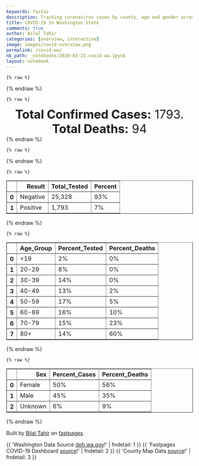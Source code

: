 ```yaml
---
keywords: fastai
description: Tracking coronavirus cases by county, age and gender across Washington
title: COVID-19 In Washington State
comments: true
author: Bilal Tahir
categories: [overview, interactive]
image: images/covid-overview.png
permalink: /covid-wa/
nb_path: _notebooks/2020-03-21-covid-wa.ipynb
layout: notebook
---
```


<!--
#################################################
### THIS FILE WAS AUTOGENERATED! DO NOT EDIT! ###
#################################################
# file to edit: _notebooks/2020-03-21-covid-wa.ipynb
-->

<div class="container" id="notebook-container">
        
    {% raw %}
    
<div class="cell border-box-sizing code_cell rendered">

</div>
    {% endraw %}

    {% raw %}
    
<div class="cell border-box-sizing code_cell rendered">

<div class="output_wrapper">
<div class="output">

<div class="output_area">


<div class="output_html rendered_html output_subarea output_execute_result">
<div style="font-size:32px; text-align:center;"><b>Total Confirmed Cases:</b> 1793. <b>Total Deaths:</b> 94</div>
</div>

</div>

</div>
</div>

</div>
    {% endraw %}

    {% raw %}
    
<div class="cell border-box-sizing code_cell rendered">

<div class="output_wrapper">
<div class="output">

<div class="output_area">


<div class="output_html rendered_html output_subarea output_execute_result">

<div id="altair-viz-6dc74843a4a54ba2a9426e16e2caf7b7"></div>
<script type="text/javascript">
  (function(spec, embedOpt){
    const outputDiv = document.getElementById("altair-viz-6dc74843a4a54ba2a9426e16e2caf7b7");
    const paths = {
      "vega": "https://cdn.jsdelivr.net/npm//vega@5?noext",
      "vega-lib": "https://cdn.jsdelivr.net/npm//vega-lib?noext",
      "vega-lite": "https://cdn.jsdelivr.net/npm//vega-lite@4.0.2?noext",
      "vega-embed": "https://cdn.jsdelivr.net/npm//vega-embed@6?noext",
    };

    function loadScript(lib) {
      return new Promise(function(resolve, reject) {
        var s = document.createElement('script');
        s.src = paths[lib];
        s.async = true;
        s.onload = () => resolve(paths[lib]);
        s.onerror = () => reject(`Error loading script: ${paths[lib]}`);
        document.getElementsByTagName("head")[0].appendChild(s);
      });
    }

    function showError(err) {
      outputDiv.innerHTML = `<div class="error" style="color:red;">${err}</div>`;
      throw err;
    }

    function displayChart(vegaEmbed) {
      vegaEmbed(outputDiv, spec, embedOpt)
        .catch(err => showError(`Javascript Error: ${err.message}<br>This usually means there's a typo in your chart specification. See the javascript console for the full traceback.`));
    }

    if(typeof define === "function" && define.amd) {
      requirejs.config({paths});
      require(["vega-embed"], displayChart, err => showError(`Error loading script: ${err.message}`));
    } else if (typeof vegaEmbed === "function") {
      displayChart(vegaEmbed);
    } else {
      loadScript("vega")
        .then(() => loadScript("vega-lite"))
        .then(() => loadScript("vega-embed"))
        .catch(showError)
        .then(() => displayChart(vegaEmbed));
    }
  })({"config": {"view": {"continuousWidth": 400, "continuousHeight": 300}}, "layer": [{"mark": {"type": "geoshape", "stroke": "black", "strokeWidth": 1}, "encoding": {}, "height": 800, "title": "COVID-19 In Washington State", "width": 800}, {"mark": {"type": "geoshape", "stroke": "black"}, "encoding": {"color": {"type": "quantitative", "field": "properties.Confirmed", "scale": {"scheme": "yelloworangered"}, "title": "COVID Cases"}, "tooltip": [{"type": "ordinal", "field": "properties.NAME", "title": "County"}, {"type": "quantitative", "field": "properties.Confirmed", "title": "Confirmed Cases"}, {"type": "quantitative", "field": "properties.Deaths", "title": "Deaths"}]}, "height": 800, "width": 800}, {"mark": {"type": "text", "baseline": "top"}, "encoding": {"latitude": {"field": "properties.centroid_lat", "type": "quantitative"}, "longitude": {"field": "properties.centroid_lon", "type": "quantitative"}, "opacity": {"value": 1}, "size": {"value": 8}, "text": {"type": "ordinal", "field": "properties.NAME"}}}], "data": {"values": [{"id": "0", "type": "Feature", "properties": {"Confirmed": 16.0, "Deaths": "0", "NAME": "Spokane", "centroid_lat": 47.62117715957165, "centroid_lon": -117.40524752046606}, "geometry": {"type": "Polygon", "coordinates": [[[-117.82143684085872, 47.82584377911629], [-117.6995019641182, 47.85699826985609], [-117.53692212846417, 47.79593546800608], [-117.5351549563375, 48.048909932813274], [-117.43796048937041, 48.04766375318368], [-117.04211393299538, 48.04641757355409], [-117.04211393299538, 47.97787769392652], [-117.04211393299538, 47.73611884578566], [-117.0403467608687, 47.36600349579681], [-117.0403467608687, 47.25883204765189], [-117.82497118511208, 47.26007822728149], [-117.82143684085872, 47.82584377911629]]]}}, {"id": "1", "type": "Feature", "properties": {"Confirmed": 2.0, "Deaths": "0", "NAME": "Lewis", "centroid_lat": 46.577688553963476, "centroid_lon": -122.39349646155684}, "geometry": {"type": "Polygon", "coordinates": [[[-123.37212449074259, 46.79151468655487], [-123.20424313870853, 46.794007045814055], [-123.16183100766835, 46.79276086618446], [-123.16183100766835, 46.76409873470384], [-122.20225654288423, 46.76285255507425], [-121.84528777329602, 46.72795952544567], [-121.75869633908898, 46.78279142914772], [-121.45650990542768, 46.78279142914772], [-121.3522467499539, 46.71175919026098], [-121.45120838904766, 46.53355550322931], [-121.39289170886741, 46.39024484582622], [-121.5236624462413, 46.38899866619663], [-122.24113432967106, 46.38650630693744], [-123.21838051572193, 46.38526012730785], [-123.35975428585587, 46.38526012730785], [-123.37212449074259, 46.79151468655487]]]}}, {"id": "2", "type": "Feature", "properties": {"Confirmed": 11.0, "Deaths": "1", "NAME": "Grant", "centroid_lat": 47.206903947107264, "centroid_lon": -119.4501834941274}, "geometry": {"type": "Polygon", "coordinates": [[[-120.00742876155479, 47.22020047913454], [-120.00566158942812, 47.31989484950191], [-119.91907015522108, 47.36475731616722], [-119.8766580241809, 47.43703573468356], [-119.53382663160609, 47.442020453201934], [-119.53205945947941, 47.52800684764378], [-119.40482306635886, 47.612747062456044], [-119.34120486979859, 47.612747062456044], [-119.29879273875841, 47.67007132541728], [-119.29879273875841, 47.72864176800811], [-119.21220130455137, 47.80092018652445], [-119.21220130455137, 47.888152760595894], [-119.12560987034433, 47.918061071706106], [-119.10440380482424, 47.961677358741824], [-118.98246892808372, 47.96292353837142], [-118.97363306745035, 47.944230843927535], [-118.97893458383037, 47.26132440691108], [-118.98246892808372, 46.91114793099571], [-119.36771245169871, 46.9123941106253], [-119.36947962382538, 46.73792896248241], [-119.36947962382538, 46.67811234026199], [-119.45253671377907, 46.67935851989158], [-119.50731904970597, 46.72546716618649], [-119.62571958219314, 46.644465490263], [-119.87489085205422, 46.6282651550783], [-119.90139843395433, 46.63574223285586], [-119.97385249114798, 46.73668278285282], [-119.92790601585445, 46.79774558470283], [-119.96678380264127, 46.9435486013651], [-120.04277220408828, 47.07315128284267], [-120.00212724517476, 47.125490827285546], [-120.00742876155479, 47.22020047913454]]]}}, {"id": "3", "type": "Feature", "properties": {"Confirmed": 0.0, "Deaths": 0, "NAME": "Pend Oreille", "centroid_lat": 48.53232432999077, "centroid_lon": -117.27431293422133}, "geometry": {"type": "Polygon", "coordinates": [[[-117.42912462873704, 48.99974499019202], [-117.26831196520968, 48.99974499019202], [-117.033278072362, 48.99974499019202], [-117.033278072362, 48.8464648957522], [-117.033278072362, 48.6570455920542], [-117.03504524448867, 48.42276382169089], [-117.0403467608687, 48.12492689021839], [-117.04211393299538, 48.04641757355409], [-117.43796048937041, 48.04766375318368], [-117.43796048937041, 48.13489632725512], [-117.50334585805736, 48.13489632725512], [-117.499811513804, 48.655799412424614], [-117.6305822511779, 48.655799412424614], [-117.6305822511779, 48.74303198649606], [-117.56342971036428, 48.74178580686646], [-117.56342971036428, 48.83649545871546], [-117.499811513804, 48.83649545871546], [-117.499811513804, 48.922481853157315], [-117.4308918008637, 48.922481853157315], [-117.42912462873704, 48.99974499019202]]]}}, {"id": "4", "type": "Feature", "properties": {"Confirmed": 0.0, "Deaths": 0, "NAME": "Garfield", "centroid_lat": 46.43151447806127, "centroid_lon": -117.5460922822299}, "geometry": {"type": "Polygon", "coordinates": [[[-117.85324593913886, 46.62452661618953], [-117.75074995579175, 46.68932795692832], [-117.60230749715112, 46.67188144211403], [-117.4662352433972, 46.699297393965054], [-117.33899885027665, 46.5821565087834], [-117.25417458819628, 46.544771119895636], [-117.22943417842285, 46.46127708471297], [-117.22943417842285, 46.41018371989969], [-117.42028876810366, 46.38401394767826], [-117.42028876810366, 46.122316225463926], [-117.48037262041059, 46.122316225463926], [-117.48037262041059, 45.99769826250472], [-117.6040746692778, 45.99894444213431], [-117.61291052991116, 46.33915148101295], [-117.67476155434476, 46.33790530138335], [-117.73837975090504, 46.471246521749705], [-117.8638489718989, 46.470000342120116], [-117.85324593913886, 46.62452661618953]]]}}, {"id": "5", "type": "Feature", "properties": {"Confirmed": 0.0, "Deaths": 0, "NAME": "Wahkiakum", "centroid_lat": 46.292803325899804, "centroid_lon": -123.42560570078234}, "geometry": {"type": "Polygon", "coordinates": [[[-123.35975428585587, 46.38526012730785], [-123.21838051572193, 46.38526012730785], [-123.2130789993419, 46.172163410647606], [-123.28023154015553, 46.14474745879658], [-123.36505580223589, 46.147239818055766], [-123.37212449074259, 46.147239818055766], [-123.43044117092283, 46.18213284768434], [-123.4269068266695, 46.229487673608844], [-123.47815481834304, 46.269365421755786], [-123.54707453128334, 46.25939598471905], [-123.66900940802387, 46.26687306249661], [-123.700818506304, 46.30550463101396], [-123.72732608820412, 46.29179665508845], [-123.72555891607745, 46.38650630693744], [-123.35975428585587, 46.38526012730785]]]}}, {"id": "6", "type": "Feature", "properties": {"Confirmed": 0.0, "Deaths": 0, "NAME": "Walla Walla", "centroid_lat": 46.23079010002133, "centroid_lon": -118.47757072893647}, "geometry": {"type": "Polygon", "coordinates": [[[-118.2278864299938, 46.593372125449726], [-118.24025663488052, 46.29553519397722], [-118.11655458601332, 46.29553519397722], [-118.11655458601332, 46.20830261990578], [-117.99285253714612, 46.20830261990578], [-117.99815405352615, 46.0001906217639], [-118.36749302800106, 46.001436801393496], [-118.6060612651021, 46.001436801393496], [-118.67674815016906, 46.001436801393496], [-118.98600327233706, 46.0001906217639], [-118.94005679704354, 46.027606573614925], [-118.98070175595704, 46.147239818055766], [-119.04078560826396, 46.19334846435067], [-119.02311388699722, 46.21702587731292], [-118.8605340513432, 46.253165086571094], [-118.76687392862945, 46.29802755323641], [-118.74566786310936, 46.36033653471601], [-118.6325688470022, 46.41392225878847], [-118.61489712573547, 46.5036471921191], [-118.47175618347485, 46.5971106643385], [-118.2278864299938, 46.593372125449726]]]}}, {"id": "7", "type": "Feature", "properties": {"Confirmed": 1.0, "Deaths": "0", "NAME": "Lincoln", "centroid_lat": 47.5770679063871, "centroid_lon": -118.41977718856056}, "geometry": {"type": "Polygon", "coordinates": [[[-118.97363306745035, 47.944230843927535], [-118.9418239691702, 47.942984664297946], [-118.85169819070983, 47.95793881985305], [-118.71032442057587, 47.90435309578059], [-118.6873511829291, 47.942984664297946], [-118.56895065044193, 47.93301522726121], [-118.54421024066849, 47.88441422170712], [-118.36749302800106, 47.83332085689384], [-118.34098544610096, 47.894383658743855], [-118.24555815126055, 47.944230843927535], [-118.2137490529804, 47.94547702355713], [-118.07944397135317, 47.80092018652445], [-117.88328786529232, 47.847028832819355], [-117.82143684085872, 47.82584377911629], [-117.82497118511208, 47.26007822728149], [-117.96104343886599, 47.26007822728149], [-118.97893458383037, 47.26132440691108], [-118.97363306745035, 47.944230843927535]]]}}, {"id": "8", "type": "Feature", "properties": {"Confirmed": 28.0, "Deaths": "0", "NAME": "Skagit", "centroid_lat": 48.48035054307781, "centroid_lon": -121.77745013015684}, "geometry": {"type": "Polygon", "coordinates": [[[-122.66878998432622, 48.639599077239914], [-122.56629400097913, 48.63336817909195], [-122.48853842740546, 48.64458379575828], [-122.21639391989763, 48.645829975387876], [-121.3045331025337, 48.640845256869504], [-120.91045371828534, 48.640845256869504], [-120.75317539901133, 48.6570455920542], [-120.79028601367149, 48.624644921684805], [-120.70192740733778, 48.5311814494654], [-120.8238622840783, 48.54488942539091], [-121.04829314416592, 48.486318982800086], [-121.06949920968603, 48.315592373545975], [-121.00057949674573, 48.2956534994725], [-121.57667761004154, 48.29814585873169], [-122.20048937075755, 48.29689967910209], [-122.458496501252, 48.29689967910209], [-122.58750006649922, 48.41653292354293], [-122.66702281219956, 48.411548205024566], [-122.66525564007289, 48.41653292354293], [-122.68999604984633, 48.476349545763355], [-122.65111826305949, 48.52993526983581], [-122.64228240242612, 48.58850571242664], [-122.66878998432622, 48.639599077239914]]]}}, {"id": "9", "type": "Feature", "properties": {"Confirmed": 9.0, "Deaths": "0", "NAME": "Thurston", "centroid_lat": 46.92709185570728, "centroid_lon": -122.83025700946223}, "geometry": {"type": "Polygon", "coordinates": [[[-123.20247596658186, 47.08436689950901], [-123.09821281110808, 47.08436689950901], [-123.07523957346132, 47.09059779765697], [-123.07523957346132, 47.10555195321207], [-123.05580068006789, 47.11552139024881], [-123.03636178667448, 47.11427521061921], [-123.01869006540774, 47.120506108767174], [-123.00985420477437, 47.14667588098861], [-123.00101834414099, 47.15415295876616], [-122.96390772948084, 47.16287621617331], [-122.94977035246744, 47.174091832839636], [-122.94800318034076, 47.18655362913555], [-122.93740014758072, 47.18904598839474], [-122.9038238771739, 47.15539913839575], [-122.8225339593469, 47.19403070691311], [-122.76068293491329, 47.14169116247024], [-122.63698088604609, 46.97719545136409], [-122.5609924845991, 46.933579164328364], [-122.49560711591215, 46.90616321247734], [-122.4920727716588, 46.867531643959985], [-122.32772576387809, 46.843854230997735], [-122.26940908369785, 46.76659109396303], [-122.20225654288423, 46.76285255507425], [-123.16183100766835, 46.76409873470384], [-123.16183100766835, 46.79276086618446], [-123.16183100766835, 46.826407716183446], [-123.158296663415, 46.99588814580797], [-123.20247596658186, 47.08436689950901]]]}}, {"id": "10", "type": "Feature", "properties": {"Confirmed": 14.0, "Deaths": "2", "NAME": "Whatcom", "centroid_lat": 48.82237639097962, "centroid_lon": -121.74496798079176}, "geometry": {"type": "Polygon", "coordinates": [[[-120.85036986597841, 49.00099116982162], [-120.7690799481514, 48.954882523526706], [-120.73373650561791, 48.782909734643], [-120.65598093204424, 48.72433929205217], [-120.75317539901133, 48.6570455920542], [-120.91045371828534, 48.640845256869504], [-121.3045331025337, 48.640845256869504], [-122.21639391989763, 48.645829975387876], [-122.48853842740546, 48.64458379575828], [-122.56629400097913, 48.63336817909195], [-122.66878998432622, 48.639599077239914], [-122.71120211536642, 48.72184693279299], [-122.72003797599979, 48.78914063279096], [-122.73240818088651, 48.83774163834505], [-122.7942592053201, 48.882604105010365], [-122.8225339593469, 48.94117454760119], [-122.75891576278661, 49.00223734945121], [-122.2517373624311, 49.00223734945121], [-122.09799338741044, 49.00223734945121], [-121.7516276505823, 48.99725263093284], [-121.39465888099409, 48.99974499019202], [-121.1260487177396, 49.00099116982162], [-120.85036986597841, 49.00099116982162]]]}}, {"id": "11", "type": "Feature", "properties": {"Confirmed": 19.0, "Deaths": "1", "NAME": "Island", "centroid_lat": 48.14693388234644, "centroid_lon": -122.52184300990882}, "geometry": {"type": "Polygon", "coordinates": [[[-122.66702281219956, 48.411548205024566], [-122.58750006649922, 48.41653292354293], [-122.458496501252, 48.29689967910209], [-122.39311113256505, 48.2333445179929], [-122.41785154233848, 48.169789356883705], [-122.35069900152486, 48.081310603182665], [-122.33302728025812, 47.9342614068908], [-122.39841264894507, 47.86198298837446], [-122.4302217472252, 47.82833613837548], [-122.50267580441886, 47.93052286800202], [-122.57336268948582, 47.951707921705086], [-122.54685510758571, 47.967908256889785], [-122.54332076333236, 47.9965703883704], [-122.60693895989263, 48.03146341799898], [-122.59810309925926, 48.11121891429288], [-122.63344654179275, 48.162312279106146], [-122.71120211536642, 48.19346676984595], [-122.7536142464066, 48.259514290214334], [-122.70766777111307, 48.31434619391638], [-122.66702281219956, 48.411548205024566]]]}}, {"id": "12", "type": "Feature", "properties": {"Confirmed": 3.0, "Deaths": "0", "NAME": "Chelan", "centroid_lat": 47.87134819062637, "centroid_lon": -120.61940306426553}, "geometry": {"type": "Polygon", "coordinates": [[[-121.00057949674573, 48.2956534994725], [-121.06949920968603, 48.315592373545975], [-121.04829314416592, 48.486318982800086], [-120.8238622840783, 48.54488942539091], [-120.70192740733778, 48.5311814494654], [-120.65244658779089, 48.53616616798377], [-120.65067941566421, 48.39784022909905], [-120.56055363720384, 48.36045484021129], [-120.58882839123062, 48.32182327169394], [-120.51283998978363, 48.3118538346572], [-120.39267228516978, 48.242067775400045], [-120.36263035901632, 48.16854317725411], [-120.21418790037568, 48.080064423553075], [-120.1435010153087, 48.065110267997966], [-120.06751261386171, 47.966662077260196], [-119.87135650780087, 47.960431179112234], [-119.9932913845414, 47.783473671710155], [-120.21065355612232, 47.74858064208158], [-120.20005052336228, 47.6825331217132], [-120.31668388372279, 47.47192876431214], [-120.31845105584947, 47.45697460875704], [-120.30961519521608, 47.4320510161652], [-120.30254650670939, 47.42457393838764], [-120.29371064607602, 47.400896525425395], [-120.28664195756932, 47.39341944764784], [-120.26013437566921, 47.3834500106111], [-120.08695150725514, 47.33858754394579], [-120.09402019576183, 47.26257058654067], [-120.38913794091643, 47.26132440691108], [-120.53404605530372, 47.329864286538644], [-120.66658396480429, 47.34357226246416], [-120.80265621855821, 47.42208157912846], [-120.91575523466535, 47.42831247727642], [-120.92989261167875, 47.458220788386626], [-121.11367851285287, 47.59779290690094], [-121.12781588986627, 47.67630222356524], [-121.064197693306, 47.713687612453], [-121.1189800292329, 47.77973513282138], [-121.17906388153983, 47.918061071706106], [-121.11721285710622, 47.997816568], [-121.15255629963971, 48.041432855035715], [-121.01471687375911, 48.07632588466429], [-120.90515220190531, 48.162312279106146], [-121.00057949674573, 48.2956534994725]]]}}, {"id": "13", "type": "Feature", "properties": {"Confirmed": 1.0, "Deaths": "0", "NAME": "San Juan", "centroid_lat": 48.60154358072639, "centroid_lon": -122.96815703043745}, "geometry": {"type": "Polygon", "coordinates": [[[-123.23781940911535, 48.68321536427564], [-123.07170522920796, 48.69941569946033], [-123.02045723753442, 48.720600753163396], [-122.9798122786209, 48.78166355501341], [-122.9391673197074, 48.79038681242056], [-122.81899961509355, 48.744278166125646], [-122.74301121364655, 48.66203031057257], [-122.79956072170013, 48.60470604761134], [-122.77128596767334, 48.5623359402052], [-122.7801218283067, 48.508750216132746], [-122.81899961509355, 48.48382662354091], [-122.80486223808015, 48.42774854020926], [-122.87378195102045, 48.41777910317252], [-122.92856428694735, 48.43896415687559], [-123.03989613092783, 48.460149210578656], [-123.14239211427494, 48.50501167724397], [-123.20424313870853, 48.58975189205623], [-123.23781940911535, 48.68321536427564]]]}}, {"id": "14", "type": "Feature", "properties": {"Confirmed": 15.0, "Deaths": "0", "NAME": "Kitsap", "centroid_lat": 47.63484613985389, "centroid_lon": -122.64628285100969}, "geometry": {"type": "Polygon", "coordinates": [[[-122.95153752459412, 47.60651616430808], [-122.78365617256006, 47.67256368467646], [-122.72180514812646, 47.78845839022853], [-122.59633592713259, 47.88316804207752], [-122.63521371391943, 47.92304579022447], [-122.61754199265268, 47.92553814948366], [-122.57336268948582, 47.951707921705086], [-122.50267580441886, 47.93052286800202], [-122.4302217472252, 47.82833613837548], [-122.43905760785857, 47.77848895319179], [-122.458496501252, 47.683779301342796], [-122.44612629636528, 47.54296100319889], [-122.53625207482565, 47.403388884684574], [-122.8013278938268, 47.40463506431417], [-122.8013278938268, 47.52052976986623], [-123.03812895880115, 47.52052976986623], [-122.95153752459412, 47.60651616430808]]]}}, {"id": "15", "type": "Feature", "properties": {"Confirmed": 9.0, "Deaths": "3", "NAME": "Clark", "centroid_lat": 45.77580268942222, "centroid_lon": -122.48292768527745}, "geometry": {"type": "Polygon", "coordinates": [[[-122.78895768894009, 45.85064906621285], [-122.72003797599979, 45.87058794028633], [-122.72003797599979, 45.93414310139552], [-122.65818695156618, 45.92791220324756], [-122.47793539464541, 45.98897500509757], [-122.35776769003157, 45.95782051435777], [-122.24643584605109, 46.05377634583636], [-122.24820301817776, 45.550319775481164], [-122.26234039519115, 45.5440888773332], [-122.33126010813145, 45.54782741622198], [-122.38074092767833, 45.57648954770259], [-122.43905760785857, 45.56402775140668], [-122.4920727716588, 45.582720445850555], [-122.6440495745528, 45.61013639770158], [-122.73770969726652, 45.64378324770057], [-122.75714859065994, 45.66247594214445], [-122.77482031192669, 45.679922456958735], [-122.76775162342, 45.728523462512825], [-122.76245010703997, 45.759677953252634], [-122.79602637744678, 45.8107713180659], [-122.78895768894009, 45.85064906621285]]]}}, {"id": "16", "type": "Feature", "properties": {"Confirmed": 0.0, "Deaths": 0, "NAME": "Adams", "centroid_lat": 46.98288222169469, "centroid_lon": -118.55998883871611}, "geometry": {"type": "Polygon", "coordinates": [[[-118.97893458383037, 47.26132440691108], [-117.96104343886599, 47.26007822728149], [-117.95927626673932, 46.914886469884486], [-118.01582577479289, 46.78528378840691], [-118.21021470872707, 46.739175142112], [-118.77217544500948, 46.73543660322323], [-119.36947962382538, 46.73792896248241], [-119.36771245169871, 46.9123941106253], [-118.98246892808372, 46.91114793099571], [-118.97893458383037, 47.26132440691108]]]}}, {"id": "17", "type": "Feature", "properties": {"Confirmed": 1.0, "Deaths": "0", "NAME": "Columbia", "centroid_lat": 46.29402316591653, "centroid_lon": -117.90510396393755}, "geometry": {"type": "Polygon", "coordinates": [[[-118.2278864299938, 46.593372125449726], [-118.21728339723376, 46.58838740693136], [-118.16603540556021, 46.55474055693237], [-117.88328786529232, 46.592125945820136], [-117.85324593913886, 46.62452661618953], [-117.8638489718989, 46.470000342120116], [-117.73837975090504, 46.471246521749705], [-117.67476155434476, 46.33790530138335], [-117.61291052991116, 46.33915148101295], [-117.6040746692778, 45.99894444213431], [-117.71894085751161, 46.0001906217639], [-117.97871516013274, 46.0001906217639], [-117.99815405352615, 46.0001906217639], [-117.99285253714612, 46.20830261990578], [-118.11655458601332, 46.20830261990578], [-118.11655458601332, 46.29553519397722], [-118.24025663488052, 46.29553519397722], [-118.2278864299938, 46.593372125449726]]]}}, {"id": "18", "type": "Feature", "properties": {"Confirmed": 447.0, "Deaths": "10", "NAME": "Snohomish", "centroid_lat": 48.047239054678315, "centroid_lon": -121.7203417742808}, "geometry": {"type": "Polygon", "coordinates": [[[-122.458496501252, 48.29689967910209], [-122.20048937075755, 48.29689967910209], [-121.57667761004154, 48.29814585873169], [-121.00057949674573, 48.2956534994725], [-120.90515220190531, 48.162312279106146], [-121.01471687375911, 48.07632588466429], [-121.15255629963971, 48.041432855035715], [-121.11721285710622, 47.997816568], [-121.17906388153983, 47.918061071706106], [-121.1189800292329, 47.77973513282138], [-121.99903174831668, 47.775996593932604], [-122.24466867392441, 47.7772427735622], [-122.27117625582453, 47.7772427735622], [-122.32772576387809, 47.77848895319179], [-122.43905760785857, 47.77848895319179], [-122.4302217472252, 47.82833613837548], [-122.39841264894507, 47.86198298837446], [-122.33302728025812, 47.9342614068908], [-122.35069900152486, 48.081310603182665], [-122.41785154233848, 48.169789356883705], [-122.39311113256505, 48.2333445179929], [-122.458496501252, 48.29689967910209]]]}}, {"id": "19", "type": "Feature", "properties": {"Confirmed": 0.0, "Deaths": 0, "NAME": "Okanogan", "centroid_lat": 48.548196985919226, "centroid_lon": -119.73895283291304}, "geometry": {"type": "Polygon", "coordinates": [[[-120.85036986597841, 49.00099116982162], [-120.71783195647784, 48.99974499019202], [-120.3767677360297, 49.00099116982162], [-120.00212724517476, 48.99974499019202], [-119.4578382301591, 48.99974499019202], [-119.13267855885103, 48.99974499019202], [-118.83579364156975, 48.99974499019202], [-118.83579364156975, 48.65330705316543], [-118.86936991197656, 48.65330705316543], [-118.86936991197656, 48.48133426428172], [-118.84286233007644, 48.48133426428172], [-118.84462950220312, 47.96416971800101], [-118.85169819070983, 47.95793881985305], [-118.9418239691702, 47.942984664297946], [-118.97363306745035, 47.944230843927535], [-118.98246892808372, 47.96292353837142], [-118.9559613461836, 48.02398634022143], [-119.00544216573049, 48.04641757355409], [-119.06199167378406, 48.137388686514306], [-119.12560987034433, 48.14985048281023], [-119.26168212409824, 48.10374183651532], [-119.32530032065853, 48.10000329762654], [-119.34120486979859, 48.05015611244286], [-119.50201753332595, 48.082556782812254], [-119.6151165494331, 48.00030892725918], [-119.69287212300677, 48.032709597628575], [-119.66989888536, 48.07009498651634], [-119.77062769658043, 48.104988016144915], [-119.89256257332096, 48.05514083096123], [-119.87135650780087, 47.960431179112234], [-120.06751261386171, 47.966662077260196], [-120.1435010153087, 48.065110267997966], [-120.21418790037568, 48.080064423553075], [-120.36263035901632, 48.16854317725411], [-120.39267228516978, 48.242067775400045], [-120.51283998978363, 48.3118538346572], [-120.58882839123062, 48.32182327169394], [-120.56055363720384, 48.36045484021129], [-120.65067941566421, 48.39784022909905], [-120.65244658779089, 48.53616616798377], [-120.70192740733778, 48.5311814494654], [-120.79028601367149, 48.624644921684805], [-120.75317539901133, 48.6570455920542], [-120.65598093204424, 48.72433929205217], [-120.73373650561791, 48.782909734643], [-120.7690799481514, 48.954882523526706], [-120.85036986597841, 49.00099116982162]]]}}, {"id": "20", "type": "Feature", "properties": {"Confirmed": 1.0, "Deaths": "0", "NAME": "Stevens", "centroid_lat": 48.4009156879648, "centroid_lon": -117.85477896802732}, "geometry": {"type": "Polygon", "coordinates": [[[-118.19784450384034, 49.00099116982162], [-118.00345556990617, 49.00099116982162], [-117.60760901353113, 49.00099116982162], [-117.42912462873704, 48.99974499019202], [-117.4308918008637, 48.922481853157315], [-117.499811513804, 48.922481853157315], [-117.499811513804, 48.83649545871546], [-117.56342971036428, 48.83649545871546], [-117.56342971036428, 48.74178580686646], [-117.6305822511779, 48.74303198649606], [-117.6305822511779, 48.655799412424614], [-117.499811513804, 48.655799412424614], [-117.50334585805736, 48.13489632725512], [-117.43796048937041, 48.13489632725512], [-117.43796048937041, 48.04766375318368], [-117.5351549563375, 48.048909932813274], [-117.53692212846417, 47.79593546800608], [-117.6995019641182, 47.85699826985609], [-117.82143684085872, 47.82584377911629], [-117.88328786529232, 47.847028832819355], [-118.07944397135317, 47.80092018652445], [-118.2137490529804, 47.94547702355713], [-118.24555815126055, 47.944230843927535], [-118.34098544610096, 47.894383658743855], [-118.34805413460765, 47.97289297540815], [-118.39930212628121, 48.0289710587398], [-118.27383290528734, 48.041432855035715], [-118.23318794637383, 48.06635644762756], [-118.24732532338722, 48.13489632725512], [-118.19254298746031, 48.15981991984697], [-118.19607733171367, 48.21215946428983], [-118.14306216791344, 48.259514290214334], [-118.17663843832025, 48.31933091243475], [-118.20668036447371, 48.470118647615394], [-118.15013085642013, 48.51996583279907], [-118.10595155325328, 48.65330705316543], [-118.1324591351534, 48.777925016124634], [-118.19607733171367, 48.84023399760424], [-118.22081774148711, 48.93743600871242], [-118.19784450384034, 49.00099116982162]]]}}, {"id": "21", "type": "Feature", "properties": {"Confirmed": 1.0, "Deaths": "0", "NAME": "Grays Harbor", "centroid_lat": 47.1416374626398, "centroid_lon": -123.78322147357002}, "geometry": {"type": "Polygon", "coordinates": [[[-124.35290502104681, 47.53423774579174], [-124.04718424313216, 47.53423774579174], [-124.04718424313216, 47.51803741060705], [-123.50289522811649, 47.51803741060705], [-123.50466240024316, 47.2575858680223], [-123.48875785110309, 47.08312071987941], [-123.20247596658186, 47.08436689950901], [-123.158296663415, 46.99588814580797], [-123.16183100766835, 46.826407716183446], [-123.16183100766835, 46.79276086618446], [-123.20424313870853, 46.794007045814055], [-123.37212449074259, 46.79151468655487], [-124.09666506267904, 46.794007045814055], [-124.10019940693239, 46.81020738099875], [-124.13731002159254, 46.90491703284775], [-124.17972215263273, 46.92610208655081], [-124.16911911987268, 46.99464196617838], [-124.1885580132661, 47.15789149765494], [-124.1956267017728, 47.174091832839636], [-124.2362716606863, 47.287494179132516], [-124.31932875064, 47.35603405876008], [-124.35290502104681, 47.53423774579174]]]}}, {"id": "22", "type": "Feature", "properties": {"Confirmed": 4.0, "Deaths": "0", "NAME": "Jefferson", "centroid_lat": 47.75367455084872, "centroid_lon": -123.5617780885176}, "geometry": {"type": "Polygon", "coordinates": [[[-124.61267932366792, 47.88067568281834], [-123.50466240024316, 47.88192186244793], [-122.94977035246744, 47.86696770689283], [-122.94977035246744, 48.065110267997966], [-122.89675518866721, 48.065110267997966], [-122.91089256568061, 48.10997273466328], [-122.83313699210694, 48.13489632725512], [-122.76068293491329, 48.14237340503268], [-122.6988319104797, 48.10374183651532], [-122.70236625473304, 48.016509262443876], [-122.70236625473304, 47.97289297540815], [-122.65111826305949, 47.92179961059488], [-122.63521371391943, 47.92304579022447], [-122.59633592713259, 47.88316804207752], [-122.72180514812646, 47.78845839022853], [-122.78365617256006, 47.67256368467646], [-122.95153752459412, 47.60651616430808], [-123.50289522811649, 47.60776234393768], [-123.50289522811649, 47.51803741060705], [-124.04718424313216, 47.51803741060705], [-124.04718424313216, 47.53423774579174], [-124.35290502104681, 47.53423774579174], [-124.35643936530015, 47.545453362458076], [-124.41122170122706, 47.69125637912035], [-124.47130555353398, 47.76727333652546], [-124.54022526647428, 47.83705939578262], [-124.61267932366792, 47.88067568281834]]]}}, {"id": "23", "type": "Feature", "properties": {"Confirmed": 0.0, "Deaths": 0, "NAME": "Asotin", "centroid_lat": 46.188851802931225, "centroid_lon": -117.20275492970376}, "geometry": {"type": "Polygon", "coordinates": [[[-117.22943417842285, 46.46127708471297], [-117.20822811290276, 46.422645516195615], [-117.03681241661535, 46.4251378754548], [-117.03504524448867, 46.4089375402701], [-117.06331999851547, 46.35410563656805], [-116.99793462982852, 46.304258451384364], [-116.96435835942171, 46.254411266200684], [-116.96259118729503, 46.19957936249863], [-116.92371340050819, 46.17091723101802], [-116.93608360539491, 46.14350127916699], [-116.98203008068845, 46.08493083657616], [-116.94315229390162, 46.06125342361391], [-116.9166447120015, 45.995205903245534], [-117.35490339941671, 45.99645208287512], [-117.48037262041059, 45.99769826250472], [-117.48037262041059, 46.122316225463926], [-117.42028876810366, 46.122316225463926], [-117.42028876810366, 46.38401394767826], [-117.22943417842285, 46.41018371989969], [-117.22943417842285, 46.46127708471297]]]}}, {"id": "24", "type": "Feature", "properties": {"Confirmed": 2.0, "Deaths": "0", "NAME": "Franklin", "centroid_lat": 46.53384998646175, "centroid_lon": -118.90001631666216}, "geometry": {"type": "Polygon", "coordinates": [[[-119.36947962382538, 46.73792896248241], [-118.77217544500948, 46.73543660322323], [-118.21021470872707, 46.739175142112], [-118.24909249551389, 46.73419042359363], [-118.21728339723376, 46.58838740693136], [-118.2278864299938, 46.593372125449726], [-118.47175618347485, 46.5971106643385], [-118.61489712573547, 46.5036471921191], [-118.6325688470022, 46.41392225878847], [-118.74566786310936, 46.36033653471601], [-118.76687392862945, 46.29802755323641], [-118.8605340513432, 46.253165086571094], [-119.02311388699722, 46.21702587731292], [-119.04078560826396, 46.19334846435067], [-119.2652164683516, 46.27310396064456], [-119.2581477798449, 46.488693036563994], [-119.45253671377907, 46.67935851989158], [-119.36947962382538, 46.67811234026199], [-119.36947962382538, 46.73792896248241]]]}}, {"id": "25", "type": "Feature", "properties": {"Confirmed": 0.0, "Deaths": 0, "NAME": "Whitman", "centroid_lat": 46.899593963962765, "centroid_lon": -117.52467679469953}, "geometry": {"type": "Polygon", "coordinates": [[[-118.21021470872707, 46.739175142112], [-118.01582577479289, 46.78528378840691], [-117.95927626673932, 46.914886469884486], [-117.96104343886599, 47.26007822728149], [-117.82497118511208, 47.26007822728149], [-117.0403467608687, 47.25883204765189], [-117.0403467608687, 47.15415295876616], [-117.0403467608687, 47.126737006915135], [-117.0403467608687, 46.54103258100686], [-117.0403467608687, 46.471246521749705], [-117.03681241661535, 46.4251378754548], [-117.20822811290276, 46.422645516195615], [-117.22943417842285, 46.46127708471297], [-117.25417458819628, 46.544771119895636], [-117.33899885027665, 46.5821565087834], [-117.4662352433972, 46.699297393965054], [-117.60230749715112, 46.67188144211403], [-117.75074995579175, 46.68932795692832], [-117.85324593913886, 46.62452661618953], [-117.88328786529232, 46.592125945820136], [-118.16603540556021, 46.55474055693237], [-118.21728339723376, 46.58838740693136], [-118.24909249551389, 46.73419042359363], [-118.21021470872707, 46.739175142112]]]}}, {"id": "26", "type": "Feature", "properties": {"Confirmed": 1.0, "Deaths": "0", "NAME": "Mason", "centroid_lat": 47.35044213004847, "centroid_lon": -123.18604055666279}, "geometry": {"type": "Polygon", "coordinates": [[[-123.50289522811649, 47.51803741060705], [-123.50289522811649, 47.60776234393768], [-122.95153752459412, 47.60651616430808], [-123.03812895880115, 47.52052976986623], [-122.8013278938268, 47.52052976986623], [-122.8013278938268, 47.40463506431417], [-122.85257588550036, 47.25883204765189], [-122.8225339593469, 47.19403070691311], [-122.9038238771739, 47.15539913839575], [-122.93740014758072, 47.18904598839474], [-122.94800318034076, 47.18655362913555], [-122.94977035246744, 47.174091832839636], [-122.96390772948084, 47.16287621617331], [-123.00101834414099, 47.15415295876616], [-123.00985420477437, 47.14667588098861], [-123.01869006540774, 47.120506108767174], [-123.03636178667448, 47.11427521061921], [-123.05580068006789, 47.11552139024881], [-123.07523957346132, 47.10555195321207], [-123.07523957346132, 47.09059779765697], [-123.09821281110808, 47.08436689950901], [-123.20247596658186, 47.08436689950901], [-123.48875785110309, 47.08312071987941], [-123.50466240024316, 47.2575858680223], [-123.50289522811649, 47.51803741060705]]]}}, {"id": "27", "type": "Feature", "properties": {"Confirmed": 0.0, "Deaths": 0, "NAME": "Douglas", "centroid_lat": 47.735978534344525, "centroid_lon": -119.69331797360886}, "geometry": {"type": "Polygon", "coordinates": [[[-119.87135650780087, 47.960431179112234], [-119.89256257332096, 48.05514083096123], [-119.77062769658043, 48.104988016144915], [-119.66989888536, 48.07009498651634], [-119.69287212300677, 48.032709597628575], [-119.6151165494331, 48.00030892725918], [-119.50201753332595, 48.082556782812254], [-119.34120486979859, 48.05015611244286], [-119.32530032065853, 48.10000329762654], [-119.26168212409824, 48.10374183651532], [-119.12560987034433, 48.14985048281023], [-119.06199167378406, 48.137388686514306], [-119.00544216573049, 48.04641757355409], [-118.9559613461836, 48.02398634022143], [-118.98246892808372, 47.96292353837142], [-119.10440380482424, 47.961677358741824], [-119.12560987034433, 47.918061071706106], [-119.21220130455137, 47.888152760595894], [-119.21220130455137, 47.80092018652445], [-119.29879273875841, 47.72864176800811], [-119.29879273875841, 47.67007132541728], [-119.34120486979859, 47.612747062456044], [-119.40482306635886, 47.612747062456044], [-119.53205945947941, 47.52800684764378], [-119.53382663160609, 47.442020453201934], [-119.8766580241809, 47.43703573468356], [-119.91907015522108, 47.36475731616722], [-120.00566158942812, 47.31989484950191], [-120.00742876155479, 47.22020047913454], [-120.07811564662175, 47.2264313772825], [-120.09402019576183, 47.26257058654067], [-120.08695150725514, 47.33858754394579], [-120.26013437566921, 47.3834500106111], [-120.28664195756932, 47.39341944764784], [-120.29371064607602, 47.400896525425395], [-120.30254650670939, 47.42457393838764], [-120.30961519521608, 47.4320510161652], [-120.31845105584947, 47.45697460875704], [-120.31668388372279, 47.47192876431214], [-120.20005052336228, 47.6825331217132], [-120.21065355612232, 47.74858064208158], [-119.9932913845414, 47.783473671710155], [-119.87135650780087, 47.960431179112234]]]}}, {"id": "28", "type": "Feature", "properties": {"Confirmed": 2.0, "Deaths": "0", "NAME": "Clallam", "centroid_lat": 48.05133861923207, "centroid_lon": -123.92776932822832}, "geometry": {"type": "Polygon", "coordinates": [[[-122.91089256568061, 48.10997273466328], [-122.89675518866721, 48.065110267997966], [-122.94977035246744, 48.065110267997966], [-122.94977035246744, 47.86696770689283], [-123.50466240024316, 47.88192186244793], [-124.61267932366792, 47.88067568281834], [-124.62504952855464, 47.888152760595894], [-124.67276317597485, 47.9654158976306], [-124.68513338086157, 48.05015611244286], [-124.68690055298825, 48.09875711799695], [-124.72224399552172, 48.152342842069416], [-124.69043489724159, 48.219636542067384], [-124.6692288317215, 48.2956534994725], [-124.72577833977508, 48.38537843280313], [-124.65332428258144, 48.3903631513215], [-124.5455267828543, 48.35297776243374], [-124.38117977507359, 48.28443788280617], [-124.2504090376997, 48.2644990087327], [-124.10196657905907, 48.21589800317861], [-124.0507185873855, 48.177266434661256], [-123.8793028910981, 48.15981991984697], [-123.72732608820412, 48.162312279106146], [-123.6725437522772, 48.162312279106146], [-123.5506088755367, 48.15109666243982], [-123.44104420368288, 48.12492689021839], [-123.31557498268901, 48.113711273552056], [-123.23958658124202, 48.11869599207043], [-123.14592645852828, 48.17477407540207], [-123.06640371282793, 48.12118835132961], [-123.00455268839434, 48.0912800402194], [-122.94623600821409, 48.09875711799695], [-122.91089256568061, 48.10997273466328]]]}}, {"id": "29", "type": "Feature", "properties": {"Confirmed": 2.0, "Deaths": "0", "NAME": "Cowlitz", "centroid_lat": 46.19118241961161, "centroid_lon": -122.67823390430468}, "geometry": {"type": "Polygon", "coordinates": [[[-123.21838051572193, 46.38526012730785], [-122.24113432967106, 46.38650630693744], [-122.24643584605109, 46.05377634583636], [-122.35776769003157, 45.95782051435777], [-122.47793539464541, 45.98897500509757], [-122.65818695156618, 45.92791220324756], [-122.72003797599979, 45.93414310139552], [-122.72003797599979, 45.87058794028633], [-122.78895768894009, 45.85064906621285], [-122.78542334468673, 45.86809558102714], [-122.81193092658685, 45.912958047692456], [-122.81369809871352, 45.961559053246546], [-122.85611022975371, 46.01514477731901], [-122.9038238771739, 46.08368465694657], [-122.96390772948084, 46.10486971064964], [-123.00455268839434, 46.13477802175984], [-123.11588453237482, 46.18587138657312], [-123.16713252404837, 46.189609925461895], [-123.2130789993419, 46.172163410647606], [-123.21838051572193, 46.38526012730785]]]}}, {"id": "30", "type": "Feature", "properties": {"Confirmed": 13.0, "Deaths": "0", "NAME": "Yakima", "centroid_lat": 46.45737313067833, "centroid_lon": -120.7386467598703}, "geometry": {"type": "Polygon", "coordinates": [[[-121.5236624462413, 46.38899866619663], [-121.39289170886741, 46.39024484582622], [-121.45120838904766, 46.53355550322931], [-121.3522467499539, 46.71175919026098], [-121.45650990542768, 46.78279142914772], [-121.5236624462413, 46.87251636247835], [-121.45650990542768, 46.92236354766204], [-121.37875433185401, 47.086859258768186], [-121.28155986488693, 47.08935161802737], [-121.08893810307944, 46.9909034272896], [-121.02531990651917, 46.91114793099571], [-120.63477486652415, 46.91114793099571], [-120.63477486652415, 46.82516153655386], [-120.50930564553028, 46.82391535692426], [-120.51107281765695, 46.73792896248241], [-119.97385249114798, 46.73668278285282], [-119.90139843395433, 46.63574223285586], [-119.87489085205422, 46.6282651550783], [-119.86605499142085, 46.04131454954044], [-120.57115666996388, 46.04131454954044], [-121.5236624462413, 46.043806908799624], [-121.5236624462413, 46.38899866619663]]]}}, {"id": "31", "type": "Feature", "properties": {"Confirmed": 0.0, "Deaths": 0, "NAME": "Pacific", "centroid_lat": 46.55442959322602, "centroid_lon": -123.72927585914111}, "geometry": {"type": "Polygon", "coordinates": [[[-124.09666506267904, 46.794007045814055], [-123.37212449074259, 46.79151468655487], [-123.35975428585587, 46.38526012730785], [-123.72555891607745, 46.38650630693744], [-123.72732608820412, 46.29179665508845], [-123.75913518648426, 46.27559631990375], [-123.80508166177778, 46.284319577310896], [-123.87576854684475, 46.24070329027517], [-123.90934481725157, 46.245688008793536], [-123.95352412041842, 46.278088679162934], [-123.9694286695585, 46.29179665508845], [-124.08076051353896, 46.2681192421262], [-124.0648559643989, 46.327935864346614], [-124.05602010376553, 46.49243157545277], [-124.06839030865225, 46.63075751433749], [-123.96059280892511, 46.63574223285586], [-123.92348219426496, 46.67188144211403], [-123.97473018593851, 46.71300536989057], [-124.08076051353896, 46.73419042359363], [-124.09666506267904, 46.794007045814055]]]}}, {"id": "32", "type": "Feature", "properties": {"Confirmed": 934.0, "Deaths": "74", "NAME": "King", "centroid_lat": 47.49113779752068, "centroid_lon": -121.83568158187946}, "geometry": {"type": "Polygon", "coordinates": [[[-122.53625207482565, 47.403388884684574], [-122.44612629636528, 47.54296100319889], [-122.458496501252, 47.683779301342796], [-122.43905760785857, 47.77848895319179], [-122.32772576387809, 47.77848895319179], [-122.27117625582453, 47.7772427735622], [-122.24466867392441, 47.7772427735622], [-121.99903174831668, 47.775996593932604], [-121.1189800292329, 47.77973513282138], [-121.064197693306, 47.713687612453], [-121.12781588986627, 47.67630222356524], [-121.11367851285287, 47.59779290690094], [-121.2285447010867, 47.565392236531544], [-121.41056343013416, 47.42457393838764], [-121.46357859393439, 47.353541699500894], [-121.43176949565425, 47.29372507728047], [-121.33987654506718, 47.281263280984554], [-121.36461695484063, 47.223939018023316], [-121.297464414027, 47.1479220606182], [-121.37875433185401, 47.086859258768186], [-121.79580695374915, 47.17284565321004], [-121.83821908478933, 47.142937342099835], [-122.04674539573689, 47.17159947358045], [-122.14393986270397, 47.2575858680223], [-122.22876412478433, 47.2575858680223], [-122.33126010813145, 47.2575858680223], [-122.3347944523848, 47.2575858680223], [-122.35069900152486, 47.273786203207], [-122.4372904357319, 47.33360282542742], [-122.51151166505223, 47.31989484950191], [-122.53801924695233, 47.33858754394579], [-122.53625207482565, 47.403388884684574]]]}}, {"id": "33", "type": "Feature", "properties": {"Confirmed": 0.0, "Deaths": 0, "NAME": "Skamania", "centroid_lat": 46.024560218186224, "centroid_lon": -121.91662185107448}, "geometry": {"type": "Polygon", "coordinates": [[[-122.24643584605109, 46.05377634583636], [-122.24113432967106, 46.38650630693744], [-121.5236624462413, 46.38899866619663], [-121.5236624462413, 46.043806908799624], [-121.61202105257502, 46.043806908799624], [-121.60848670832168, 45.78335536621488], [-121.52189527411463, 45.72353874399446], [-121.53249830687469, 45.727277282883236], [-121.6685705606286, 45.70484604955058], [-121.73572310144222, 45.69363043288425], [-121.81171150288921, 45.70733840880976], [-121.86649383881611, 45.69363043288425], [-121.90007010922292, 45.66247594214445], [-121.92304334686969, 45.653752684737306], [-121.95131810089649, 45.64502942733016], [-122.00433326469671, 45.61636729584954], [-122.1015277316638, 45.58396662548015], [-122.18458482161748, 45.57773572733219], [-122.24820301817776, 45.550319775481164], [-122.24643584605109, 46.05377634583636]]]}}, {"id": "34", "type": "Feature", "properties": {"Confirmed": 95.0, "Deaths": "1", "NAME": "Pierce", "centroid_lat": 47.03926692703892, "centroid_lon": -122.14318604519073}, "geometry": {"type": "Polygon", "coordinates": [[[-122.8013278938268, 47.40463506431417], [-122.53625207482565, 47.403388884684574], [-122.53801924695233, 47.33858754394579], [-122.51151166505223, 47.31989484950191], [-122.4372904357319, 47.33360282542742], [-122.35069900152486, 47.273786203207], [-122.3347944523848, 47.2575858680223], [-122.33126010813145, 47.2575858680223], [-122.22876412478433, 47.2575858680223], [-122.14393986270397, 47.2575858680223], [-122.04674539573689, 47.17159947358045], [-121.83821908478933, 47.142937342099835], [-121.79580695374915, 47.17284565321004], [-121.37875433185401, 47.086859258768186], [-121.45650990542768, 46.92236354766204], [-121.5236624462413, 46.87251636247835], [-121.45650990542768, 46.78279142914772], [-121.75869633908898, 46.78279142914772], [-121.84528777329602, 46.72795952544567], [-122.20225654288423, 46.76285255507425], [-122.26940908369785, 46.76659109396303], [-122.32772576387809, 46.843854230997735], [-122.4920727716588, 46.867531643959985], [-122.49560711591215, 46.90616321247734], [-122.5609924845991, 46.933579164328364], [-122.63698088604609, 46.97719545136409], [-122.76068293491329, 47.14169116247024], [-122.8225339593469, 47.19403070691311], [-122.85257588550036, 47.25883204765189], [-122.8013278938268, 47.40463506431417]]]}}, {"id": "35", "type": "Feature", "properties": {"Confirmed": 0.0, "Deaths": 0, "NAME": "Ferry", "centroid_lat": 48.47133087393707, "centroid_lon": -118.51514258056154}, "geometry": {"type": "Polygon", "coordinates": [[[-118.83579364156975, 48.99974499019202], [-118.19784450384034, 49.00099116982162], [-118.22081774148711, 48.93743600871242], [-118.19607733171367, 48.84023399760424], [-118.1324591351534, 48.777925016124634], [-118.10595155325328, 48.65330705316543], [-118.15013085642013, 48.51996583279907], [-118.20668036447371, 48.470118647615394], [-118.17663843832025, 48.31933091243475], [-118.14306216791344, 48.259514290214334], [-118.19607733171367, 48.21215946428983], [-118.19254298746031, 48.15981991984697], [-118.24732532338722, 48.13489632725512], [-118.23318794637383, 48.06635644762756], [-118.27383290528734, 48.041432855035715], [-118.39930212628121, 48.0289710587398], [-118.34805413460765, 47.97289297540815], [-118.34098544610096, 47.894383658743855], [-118.36749302800106, 47.83332085689384], [-118.54421024066849, 47.88441422170712], [-118.56895065044193, 47.93301522726121], [-118.6873511829291, 47.942984664297946], [-118.71032442057587, 47.90435309578059], [-118.85169819070983, 47.95793881985305], [-118.84462950220312, 47.96416971800101], [-118.84286233007644, 48.48133426428172], [-118.86936991197656, 48.48133426428172], [-118.86936991197656, 48.65330705316543], [-118.83579364156975, 48.65330705316543], [-118.83579364156975, 48.99974499019202]]]}}, {"id": "36", "type": "Feature", "properties": {"Confirmed": 7.0, "Deaths": "2", "NAME": "Benton", "centroid_lat": 46.2400945729445, "centroid_lon": -119.51160175038181}, "geometry": {"type": "Polygon", "coordinates": [[[-119.87489085205422, 46.6282651550783], [-119.62571958219314, 46.644465490263], [-119.50731904970597, 46.72546716618649], [-119.45253671377907, 46.67935851989158], [-119.2581477798449, 46.488693036563994], [-119.2652164683516, 46.27310396064456], [-119.04078560826396, 46.19334846435067], [-118.98070175595704, 46.147239818055766], [-118.94005679704354, 46.027606573614925], [-118.98600327233706, 46.0001906217639], [-119.06199167378406, 45.95906669398736], [-119.12560987034433, 45.93289692176593], [-119.25638060771823, 45.94037399954348], [-119.36417810744535, 45.921681305099604], [-119.43133064825898, 45.912958047692456], [-119.48788015631256, 45.906727149544494], [-119.57093724626624, 45.92541984398838], [-119.60097917241971, 45.92043512547001], [-119.66989888536, 45.856879964360814], [-119.80243679486057, 45.84815670695367], [-119.86782216354752, 45.83818726991693], [-119.86605499142085, 46.04131454954044], [-119.87489085205422, 46.6282651550783]]]}}, {"id": "37", "type": "Feature", "properties": {"Confirmed": 4.0, "Deaths": "0", "NAME": "Kittitas", "centroid_lat": 47.125945140723566, "centroid_lon": -120.67867315225436}, "geometry": {"type": "Polygon", "coordinates": [[[-121.11367851285287, 47.59779290690094], [-120.92989261167875, 47.458220788386626], [-120.91575523466535, 47.42831247727642], [-120.80265621855821, 47.42208157912846], [-120.66658396480429, 47.34357226246416], [-120.53404605530372, 47.329864286538644], [-120.38913794091643, 47.26132440691108], [-120.09402019576183, 47.26257058654067], [-120.07811564662175, 47.2264313772825], [-120.00742876155479, 47.22020047913454], [-120.00212724517476, 47.125490827285546], [-120.04277220408828, 47.07315128284267], [-119.96678380264127, 46.9435486013651], [-119.92790601585445, 46.79774558470283], [-119.97385249114798, 46.73668278285282], [-120.51107281765695, 46.73792896248241], [-120.50930564553028, 46.82391535692426], [-120.63477486652415, 46.82516153655386], [-120.63477486652415, 46.91114793099571], [-121.02531990651917, 46.91114793099571], [-121.08893810307944, 46.9909034272896], [-121.28155986488693, 47.08935161802737], [-121.37875433185401, 47.086859258768186], [-121.297464414027, 47.1479220606182], [-121.36461695484063, 47.223939018023316], [-121.33987654506718, 47.281263280984554], [-121.43176949565425, 47.29372507728047], [-121.46357859393439, 47.353541699500894], [-121.41056343013416, 47.42457393838764], [-121.2285447010867, 47.565392236531544], [-121.11367851285287, 47.59779290690094]]]}}, {"id": "38", "type": "Feature", "properties": {"Confirmed": 4.0, "Deaths": "0", "NAME": "Klickitat", "centroid_lat": 45.87349229926284, "centroid_lon": -120.79100866980819}, "geometry": {"type": "Polygon", "coordinates": [[[-121.5236624462413, 46.043806908799624], [-120.57115666996388, 46.04131454954044], [-119.86605499142085, 46.04131454954044], [-119.86782216354752, 45.83818726991693], [-119.96678380264127, 45.824479293991416], [-120.00036007304809, 45.8120174976955], [-120.07104695811506, 45.78584772547406], [-120.14173384318204, 45.77338592917815], [-120.21065355612232, 45.726031103253646], [-120.28310761331598, 45.721046384735274], [-120.4050424900565, 45.69986133103221], [-120.48809958001019, 45.69986133103221], [-120.50577130127694, 45.69986133103221], [-120.59236273548397, 45.74721615695671], [-120.63654203865083, 45.74596997732712], [-120.65244658779089, 45.736000540290384], [-120.68955720245106, 45.71606166621691], [-120.85567138235844, 45.671199199551594], [-120.89454916914526, 45.64253706807098], [-120.91398806253869, 45.648767966218934], [-120.94402998869215, 45.65624504399649], [-121.08363658669941, 45.647521786589344], [-121.12074720135958, 45.61636729584954], [-121.18259822579317, 45.606397858812805], [-121.2144073240733, 45.671199199551594], [-121.33810937294051, 45.70484604955058], [-121.42293363502087, 45.69363043288425], [-121.44060535628762, 45.69861515140262], [-121.52189527411463, 45.72353874399446], [-121.60848670832168, 45.78335536621488], [-121.61202105257502, 46.043806908799624], [-121.5236624462413, 46.043806908799624]]]}}]}, "$schema": "https://vega.github.io/schema/vega-lite/v4.0.2.json"}, {"mode": "vega-lite"});
</script>
</div>

</div>

</div>
</div>

</div>
    {% endraw %}

    {% raw %}
    
<div class="cell border-box-sizing code_cell rendered">

<div class="output_wrapper">
<div class="output">

<div class="output_area">


<div class="output_html rendered_html output_subarea output_execute_result">
<div>
<style scoped>
    .dataframe tbody tr th:only-of-type {
        vertical-align: middle;
    }

    .dataframe tbody tr th {
        vertical-align: top;
    }

    .dataframe thead th {
        text-align: right;
    }
</style>
<table border="1" class="dataframe">
  <thead>
    <tr style="text-align: right;">
      <th></th>
      <th>Result</th>
      <th>Total_Tested</th>
      <th>Percent</th>
    </tr>
  </thead>
  <tbody>
    <tr>
      <th>0</th>
      <td>Negative</td>
      <td>25,328</td>
      <td>93%</td>
    </tr>
    <tr>
      <th>1</th>
      <td>Positive</td>
      <td>1,793</td>
      <td>7%</td>
    </tr>
  </tbody>
</table>
</div>
</div>

</div>

</div>
</div>

</div>
    {% endraw %}

    {% raw %}
    
<div class="cell border-box-sizing code_cell rendered">

<div class="output_wrapper">
<div class="output">

<div class="output_area">


<div class="output_html rendered_html output_subarea output_execute_result">
<div>
<style scoped>
    .dataframe tbody tr th:only-of-type {
        vertical-align: middle;
    }

    .dataframe tbody tr th {
        vertical-align: top;
    }

    .dataframe thead th {
        text-align: right;
    }
</style>
<table border="1" class="dataframe">
  <thead>
    <tr style="text-align: right;">
      <th></th>
      <th>Age_Group</th>
      <th>Percent_Tested</th>
      <th>Percent_Deaths</th>
    </tr>
  </thead>
  <tbody>
    <tr>
      <th>0</th>
      <td>&lt;19</td>
      <td>2%</td>
      <td>0%</td>
    </tr>
    <tr>
      <th>1</th>
      <td>20-29</td>
      <td>8%</td>
      <td>0%</td>
    </tr>
    <tr>
      <th>2</th>
      <td>30-39</td>
      <td>14%</td>
      <td>0%</td>
    </tr>
    <tr>
      <th>3</th>
      <td>40-49</td>
      <td>13%</td>
      <td>2%</td>
    </tr>
    <tr>
      <th>4</th>
      <td>50-59</td>
      <td>17%</td>
      <td>5%</td>
    </tr>
    <tr>
      <th>5</th>
      <td>60-69</td>
      <td>16%</td>
      <td>10%</td>
    </tr>
    <tr>
      <th>6</th>
      <td>70-79</td>
      <td>15%</td>
      <td>23%</td>
    </tr>
    <tr>
      <th>7</th>
      <td>80+</td>
      <td>14%</td>
      <td>60%</td>
    </tr>
  </tbody>
</table>
</div>
</div>

</div>

</div>
</div>

</div>
    {% endraw %}

    {% raw %}
    
<div class="cell border-box-sizing code_cell rendered">

<div class="output_wrapper">
<div class="output">

<div class="output_area">


<div class="output_html rendered_html output_subarea output_execute_result">
<div>
<style scoped>
    .dataframe tbody tr th:only-of-type {
        vertical-align: middle;
    }

    .dataframe tbody tr th {
        vertical-align: top;
    }

    .dataframe thead th {
        text-align: right;
    }
</style>
<table border="1" class="dataframe">
  <thead>
    <tr style="text-align: right;">
      <th></th>
      <th>Sex</th>
      <th>Percent_Cases</th>
      <th>Percent_Deaths</th>
    </tr>
  </thead>
  <tbody>
    <tr>
      <th>0</th>
      <td>Female</td>
      <td>50%</td>
      <td>56%</td>
    </tr>
    <tr>
      <th>1</th>
      <td>Male</td>
      <td>45%</td>
      <td>35%</td>
    </tr>
    <tr>
      <th>2</th>
      <td>Unknown</td>
      <td>6%</td>
      <td>9%</td>
    </tr>
  </tbody>
</table>
</div>
</div>

</div>

</div>
</div>

</div>
    {% endraw %}

<div class="cell border-box-sizing text_cell rendered"><div class="inner_cell">
<div class="text_cell_render border-box-sizing rendered_html">
<p>Built by <a href="https://github.com/btahir">Bilal Tahir</a> on <a href="https://github.com/fastai/fastpages">fastpages</a>.</p>
<p>{{ 'Washington Data Source <a href="https://www.doh.wa.gov/Emergencies/Coronavirus">doh.wa.gov</a>!' | fndetail: 1 }}
{{ 'Fastpages COVID-19 Dashboard <a href="https://covid19dashboards.com/">source</a>!' | fndetail: 2 }}
{{ 'County Map Data <a href="https://github.com/deldersveld/topojson/tree/master/countries/us-states">source</a>!' | fndetail: 3 }}</p>

</div>
</div>
</div>
</div>
 

